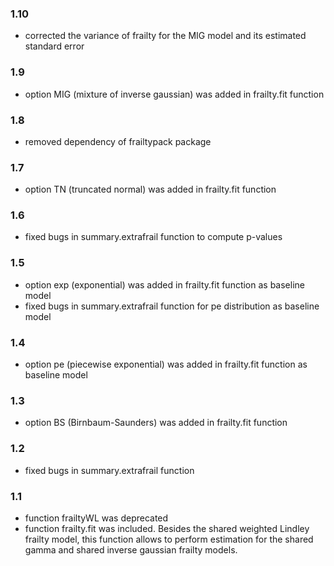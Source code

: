 ### 1.10

* corrected the variance of frailty for the MIG model and its estimated standard error

### 1.9

* option MIG (mixture of inverse gaussian) was added in frailty.fit function

### 1.8

* removed dependency of frailtypack package

### 1.7

* option TN (truncated normal) was added in frailty.fit function

### 1.6

* fixed bugs in summary.extrafrail function to compute p-values

### 1.5

* option exp (exponential) was added in frailty.fit function as baseline model
* fixed bugs in summary.extrafrail function for pe distribution as baseline model

### 1.4

* option pe (piecewise exponential) was added in frailty.fit function as baseline model

### 1.3

* option BS (Birnbaum-Saunders) was added in frailty.fit function

### 1.2

* fixed bugs in summary.extrafrail function

### 1.1

* function frailtyWL was deprecated
* function frailty.fit was included. Besides the shared weighted Lindley frailty model, this
  function allows to perform estimation for the shared gamma and shared inverse gaussian frailty 
  models.

